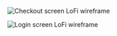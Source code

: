 ![Checkout screen LoFi wireframe](https://github.com/user-attachments/assets/1eb8b188-c077-44f3-873f-10136c83f432)


![Login screen LoFi wireframe](https://github.com/user-attachments/assets/8f8a56eb-3c93-4639-b5cd-a5cbd162deca)
